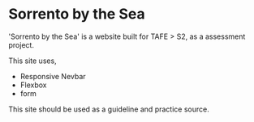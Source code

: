 # Sorrento by the Sea

'Sorrento by the Sea' is a website built for TAFE > S2, as a assessment project.

This site uses,
* Responsive Nevbar
* Flexbox
* form

This site should be used as a guideline and practice source.
